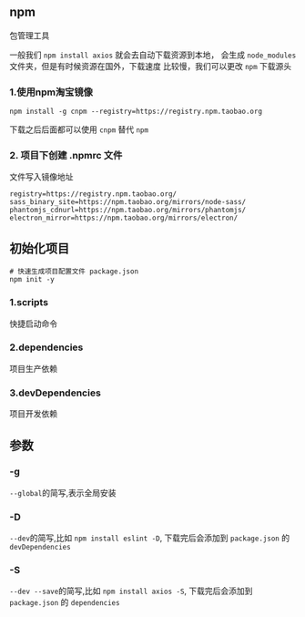 ## npm
包管理工具
 
一般我们 `npm install axios` 就会去自动下载资源到本地，
会生成 `node_modules` 文件夹，但是有时候资源在国外，下载速度
比较慢，我们可以更改 `npm` 下载源头

### 1.使用npm淘宝镜像
```shell
npm install -g cnpm --registry=https://registry.npm.taobao.org
```
下载之后后面都可以使用 `cnpm` 替代 `npm`

### 2. 项目下创建 .npmrc 文件
文件写入镜像地址 

```
registry=https://registry.npm.taobao.org/
sass_binary_site=https://npm.taobao.org/mirrors/node-sass/
phantomjs_cdnurl=https://npm.taobao.org/mirrors/phantomjs/
electron_mirror=https://npm.taobao.org/mirrors/electron/
```
## 初始化项目
```shell
# 快速生成项目配置文件 package.json
npm init -y 
```
### 1.scripts
快捷启动命令
### 2.dependencies
项目生产依赖
### 3.devDependencies
项目开发依赖
## 参数
### -g
`--global`的简写,表示全局安装

### -D
`--dev`的简写,比如 `npm install eslint -D`,
下载完后会添加到 `package.json` 的 `devDependencies`
### -S
`--dev --save`的简写,比如 `npm install axios -S`,
下载完后会添加到 `package.json` 的 `dependencies`
